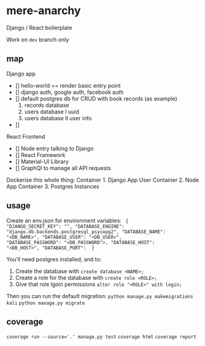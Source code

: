 # mere-anarchy
Django / React boilerplate

Work on `dev` branch only

## map
Django app
- [] hello-world == render basic entry point
- [] django auth, google auth, facebook auth
- [] default postgres db for CRUD with book records (as example)
    1. records database
    3. users database I uuid
    4. users database II user info
- [] 

React Frontend
- [] Node entry talking to Django
- [] React Framework
- [] Material-UI Library 
- [] GraphQl to manage all API requests

Dockerise this whole thing:
Container 1. Django App User
Container 2. Node App
Container 3. Postgres Instances

## usage
Create an env.json for environment variables:
<code>
{
    "DJANGO_SECRET_KEY": "<your-secret-key>",
    "DATABASE_ENGINE": "django.db.backends.postgresql_psycopg2",
    "DATABASE_NAME": "<DB_NAME>",
    "DATABASE_USER": "<DB_USER>",
    "DATABASE_PASSWORD": "<DB_PASSWORD">,
    "DATABASE_HOST": "<DB_HOST>",
    "DATABASE_PORT": <PORT>
}
</code>

You'll need postgres installed, and to:
1. Create the database with `create database <NAME>;`
2. Create a role for the database with `create role <ROLE>;`
3. Give that role lgoin permissions `alter role "<ROLE>" with login;`

Then you can run the default migration:
```python manage.py makemigrations kali```
```python manage.py migrate```

## coverage
```coverage run --source='.' manage.py test```
```coverage html```
```coverage report```
